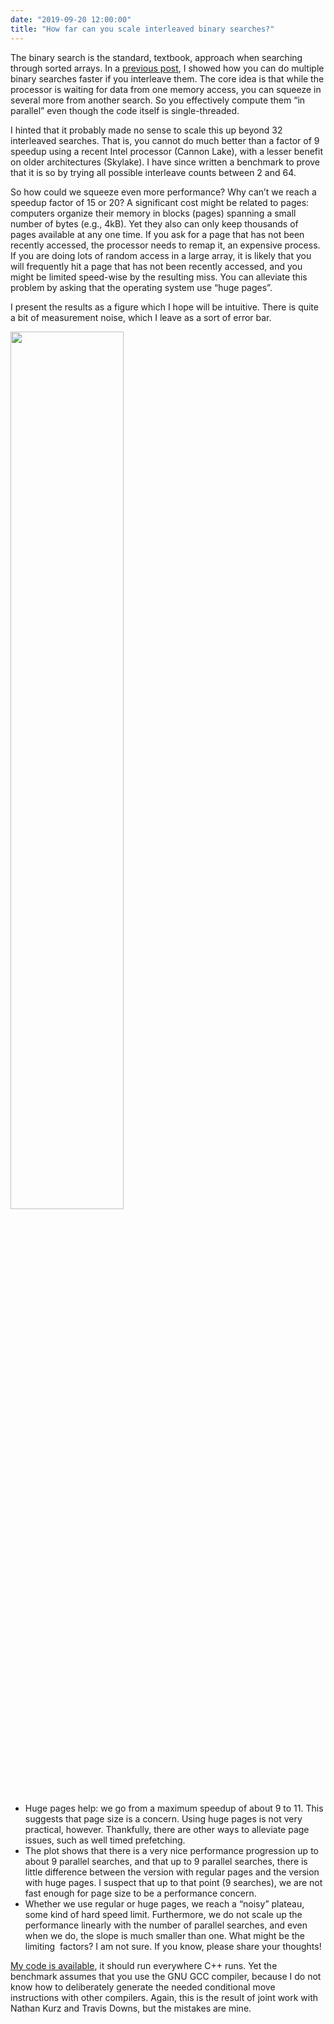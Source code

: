 ```yaml
---
date: "2019-09-20 12:00:00"
title: "How far can you scale interleaved binary searches?"
---
```




The binary search is the standard, textbook, approach when searching through sorted arrays. In a [previous post](/lemire/blog/2019/09/14/speeding-up-independent-binary-searches-by-interleaving-them/), I showed how you can do multiple binary searches faster if you interleave them. The core idea is that while the processor is waiting for data from one memory access, you can squeeze in several more from another search. So you effectively compute them &ldquo;in parallel&rdquo; even though the code itself is single-threaded.

I hinted that it probably made no sense to scale this up beyond 32 interleaved searches. That is, you cannot do much better than a factor of 9 speedup using a recent Intel processor (Cannon Lake), with a lesser benefit on older architectures (Skylake). I have since written a benchmark to prove that it is so by trying all possible interleave counts between 2 and 64.

So how could we squeeze even more performance? Why can&rsquo;t we reach a speedup factor of 15 or 20? A significant cost might be related to pages: computers organize their memory in blocks (pages) spanning a small number of bytes (e.g., 4kB). Yet they also can only keep thousands of pages available at any one time. If you ask for a page that has not been recently accessed, the processor needs to remap it, an expensive process. If you are doing lots of random access in a large array, it is likely that you will frequently hit a page that has not been recently accessed, and you might be limited speed-wise by the resulting miss. You can alleviate this problem by asking that the operating system use &ldquo;huge pages&rdquo;.

I present the results as a figure which I hope will be intuitive. There is quite a bit of measurement noise, which I leave as a sort of error bar.

<a href="https://lemire.me/blog/wp-content/uploads/2019/09/results.png"><img decoding="async" class="alignnone size-full wp-image-17854" src="https://lemire.me/blog/wp-content/uploads/2019/09/results.png" alt width="60%" srcset="https://lemire.me/blog/wp-content/uploads/2019/09/results.png 640w, https://lemire.me/blog/wp-content/uploads/2019/09/results-300x225.png 300w" sizes="(max-width: 640px) 100vw, 640px" /></a>

- Huge pages help: we go from a maximum speedup of about 9 to 11. This suggests that page size is a concern. Using huge pages is not very practical, however. Thankfully, there are other ways to alleviate page issues, such as well timed prefetching.
- The plot shows that there is a very nice performance progression up to about 9 parallel searches, and that up to 9 parallel searches, there is little difference between the version with regular pages and the version with huge pages. I suspect that up to that point (9 searches), we are not fast enough for page size to be a performance concern.
- Whether we use regular or huge pages, we reach a &ldquo;noisy&rdquo; plateau, some kind of hard speed limit. Furthermore, we do not scale up the performance linearly with the number of parallel searches, and even when we do, the slope is much smaller than one. What might be the limiting  factors? I am not sure. If you know, please share your thoughts!


[My code is available](https://github.com/lemire/Code-used-on-Daniel-Lemire-s-blog/tree/master/2019/09/20), it should run everywhere C++ runs. Yet the benchmark assumes that you use the GNU GCC compiler, because I do not know how to deliberately generate the needed conditional move instructions with other compilers. Again, this is the result of joint work with Nathan Kurz and Travis Downs, but the mistakes are mine.

